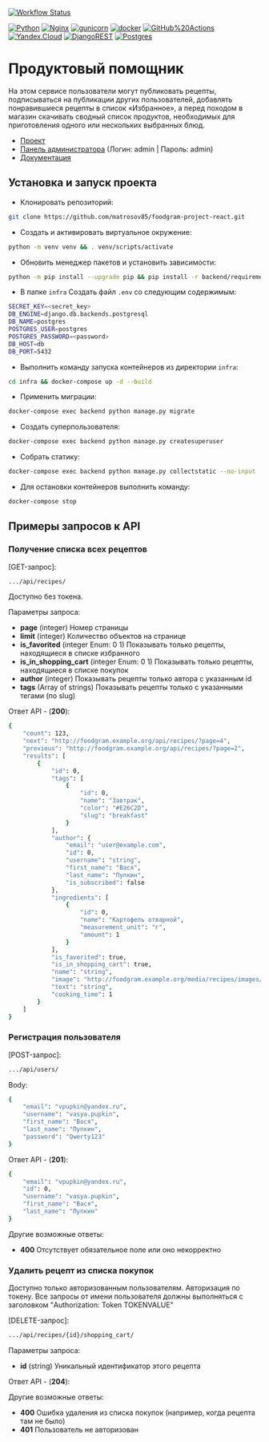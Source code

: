 [![Workflow Status](https://github.com/matrosov85/foodgram-project-react/actions/workflows/main.yml/badge.svg)](https://github.com/matrosov85/foodgram-project-react/actions/workflows/yamdb_workflow.yml)

[![Python](https://img.shields.io/badge/-Python-464646?style=flat-square&logo=Python)](https://www.python.org/)
[![Nginx](https://img.shields.io/badge/-NGINX-464646?style=flat-square&logo=NGINX)](https://nginx.org/ru/)
[![gunicorn](https://img.shields.io/badge/-gunicorn-464646?style=flat-square&logo=gunicorn)](https://gunicorn.org/)
[![docker](https://img.shields.io/badge/-Docker-464646?style=flat-square&logo=docker)](https://www.docker.com/)
[![GitHub%20Actions](https://img.shields.io/badge/-GitHub%20Actions-464646?style=flat-square&logo=GitHub%20actions)](https://github.com/features/actions)
[![Yandex.Cloud](https://img.shields.io/badge/-Yandex.Cloud-464646?style=flat-square&logo=Yandex.Cloud)](https://cloud.yandex.ru/)
[![DjangoREST](https://img.shields.io/badge/DJANGO-REST-ff1709?style=for-the-badge&logo=django&logoColor=white&color=ff1709&labelColor=gray)](https://www.django-rest-framework.org/)
[![Postgres](https://img.shields.io/badge/postgres-%23316192.svg?style=for-the-badge&logo=postgresql&logoColor=white)](https://www.postgresql.org/)


# Продуктовый помощник
На этом сервисе пользователи могут публиковать рецепты, подписываться на публикации других пользователей, добавлять понравившиеся рецепты в список «Избранное», а перед походом в магазин скачивать сводный список продуктов, необходимых для приготовления одного или нескольких выбранных блюд.

* [Проект](http://foodgram.freedynamicdns.net/)
* [Панель администратора](http://foodgram.freedynamicdns.net/admin/) (Логин: admin | Пароль: admin)
* [Документация](http://foodgram.freedynamicdns.net/api/docs/)


## Установка и запуск проекта

* Клонировать репозиторий:
```bash
git clone https://github.com/matrosov85/foodgram-project-react.git
```

* Создать и активировать виртуальное окружение:
```bash
python -m venv venv && . venv/scripts/activate
```

* Обновить менеджер пакетов и установить зависимости:
```bash
python -m pip install --upgrade pip && pip install -r backend/requirements.txt
```

* В папке `infra` Cоздать файл `.env` со следующим содержимым:
```bash
SECRET_KEY=<secret_key>
DB_ENGINE=django.db.backends.postgresql 
DB_NAME=postgres 
POSTGRES_USER=postgres 
POSTGRES_PASSWORD=<password> 
DB_HOST=db 
DB_PORT=5432 
```

* Выполнить команду запуска контейнеров из директории `infra`:
```bash
cd infra && docker-compose up -d --build
```

* Применить миграции:
```bash
docker-compose exec backend python manage.py migrate
```

* Создать суперпользователя:
```bash
docker-compose exec backend python manage.py createsuperuser
```

* Собрать статику:
```bash
docker-compose exec backend python manage.py collectstatic --no-input
```

* Для остановки контейнеров выполнить команду:
```bash
docker-compose stop
```

## Примеры запросов к API

### Получение списка всех рецептов

[GET-запрос]:

```bash
.../api/recipes/
```

Доступно без токена.

Параметры запроса:
- **page** (integer) Номер страницы
- **limit**	(integer) Количество объектов на странице
- **is_favorited** (integer Enum: 0 1) Показывать только рецепты, находящиеся в списке избранного
- **is_in_shopping_cart** (integer Enum: 0 1) Показывать только рецепты, находящиеся в списке покупок
- **author** (integer) Показывать рецепты только автора с указанным id
- **tags** (Array of strings) Показывать рецепты только с указанными тегами (по slug)

Ответ API - (**200**):

```bash
{
    "count": 123,
    "next": "http://foodgram.example.org/api/recipes/?page=4",
    "previous": "http://foodgram.example.org/api/recipes/?page=2",
    "results": [
        {
            "id": 0,
            "tags": [
                {
                    "id": 0,
                    "name": "Завтрак",
                    "color": "#E26C2D",
                    "slug": "breakfast"
                }
            ],
            "author": {
                "email": "user@example.com",
                "id": 0,
                "username": "string",
                "first_name": "Вася",
                "last_name": "Пупкин",
                "is_subscribed": false
            },
            "ingredients": [
                {
                    "id": 0,
                    "name": "Картофель отварной",
                    "measurement_unit": "г",
                    "amount": 1
                }
            ],
            "is_favorited": true,
            "is_in_shopping_cart": true,
            "name": "string",
            "image": "http://foodgram.example.org/media/recipes/images/image.jpeg",
            "text": "string",
            "cooking_time": 1
        }
    ]
}
```

### Регистрация пользователя

[POST-запрос]:

```bash
.../api/users/
```

Body:

```bash
{
    "email": "vpupkin@yandex.ru",
    "username": "vasya.pupkin",
    "first_name": "Вася",
    "last_name": "Пупкин",
    "password": "Qwerty123"
}
```

Ответ API - (**201**):

```bash
{
    "email": "vpupkin@yandex.ru",
    "id": 0,
    "username": "vasya.pupkin",
    "first_name": "Вася",
    "last_name": "Пупкин"
}
```

Другие возможные ответы:
- **400** Отсутствует обязательное поле или оно некорректно


### Удалить рецепт из списка покупок

Доступно только авторизованным пользователям. Авторизация по токену.
Все запросы от имени пользователя должны выполняться с заголовком "Authorization: Token TOKENVALUE"

[DELETE-запрос]:

```bash
.../api/recipes/{id}/shopping_cart/
```

Параметры запроса:
- **id** (string) Уникальный идентификатор этого рецепта

Ответ API - (**204**):

Другие возможные ответы:
- **400** Ошибка удаления из списка покупок (например, когда рецепта там не было)
- **401** Пользователь не авторизован
